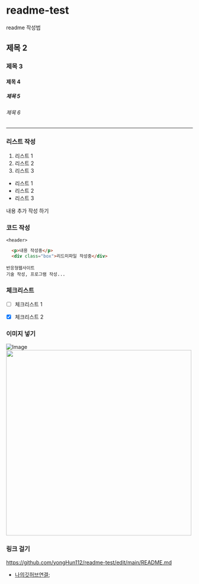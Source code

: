# readme-test
readme 작성법

## 제목 2
### 제목 3
#### 제목 4
##### 제목 5
###### 제목 6

------
### 리스트 작성
1. 리스트 1
2. 리스트 2
3. 리스트 3
- 리스트 1
- 리스트 2
- 리스트 3

내용 추가 작성 하기

### 코드 작성
`<header>`
```html
  <p>내용 작성중</p>
  <div class="box">리드미파일 작성중</div>
```

    반응형웹사이트
    기술 작성, 프로그램 작성...

### 체크리스트

- [ ] 체크리스트 1
- [x] 체크리스트 2


### 이미지 넣기

![Image](https://github.com/user-attachments/assets/785d14e6-41cb-4811-83bc-6546c13ed628)
<img src="https://github.com/user-attachments/assets/785d14e6-41cb-4811-83bc-6546c13ed628"  style="width: 500px"/>

### 링크 걸기

https://github.com/yongHun112/readme-test/edit/main/README.md

- [나의깃허브연결](https://github.com/yongHun112/readme-test/edit/main/README.md);


